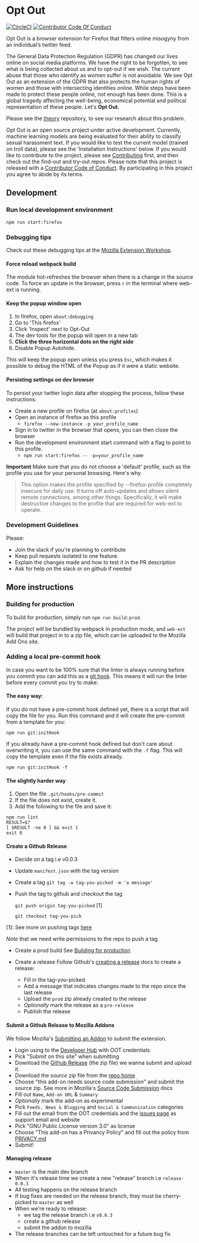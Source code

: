 # Opt Out

[![CircleCI](https://circleci.com/gh/opt-out-tools/opt-out.svg?style=svg)](https://circleci.com/gh/opt-out-tools/opt-out) [![Contributor Code Of Conduct](https://img.shields.io/badge/Code%20Of%20Conduct-v1.4%20adopted-ff69b4.svg)](CODE_OF_CONDUCT.md)

Opt Out is a browser extension for Firefox that filters online misogyny from an individual’s twitter feed.

The General Data Protection Regulation (GDPR) has changed our lives online on social media platforms. We have the right to be forgotten, to see what is being collected about us and to opt-out if we wish. The current abuse that those who identify as women suffer is not avoidable. We see Opt Out as an extension of the GDPR that also protects the human rights of women and those with intersecting identities online. While steps have been made to protect these people online, not enough has been done. This is a global tragedy affecting the well-being, economical potential and political representation of these people. Let's **Opt Out.**

Please see the [theory](https://github.com/opt-out-tools/theory-of-online-misogyny) repository, to see our research about this problem.

Opt Out is an open source project under active development. Currently, machine learning models are being evaluated for their ability to classify sexual harassment text. If you would like to test the current model (trained on troll data), please see the 'Installation Instructions' below. If you would like to contribute to the project, please see [Contributing](https://github.com/opt-out-tools/start-here/blob/master/CONTRIBUTING.md) first, and then check out the find-out and try-out repos. Please note that this project is released with a [Contributor Code of Conduct](https://github.com/malteserteresa/opt-out/blob/master/CODE_OF_CONDUCT.md). By participating in this project you agree to abide by its terms.

## Development

### Run local development environment

```
npm run start:firefox
```

### Debugging tips

Check out these debugging tips at the [Mozilla Extension Workshop](https://extensionworkshop.com/documentation/develop/debugging/).

#### Force reload webpack build

The module hot-refreshes the browser when there is a change in the source code. To force an update in the browser, press `r` in the terminal where web-ext is running.

#### Keep the popup window open

1. In firefox, open `about:debugging`
2. Go to 'This firefox'
3. Click 'Inspect' next to Opt-Out
4. The dev tools for the popup will open in a new tab
5. **Click the three horizontal dots on the right side**
6. Disable Popup Autohide.

This will keep the popup open unless you press `Esc`, which makes it possible to debug the HTML of the Popup as if it were a static website.

#### Persisting settings on dev browser

To persist your twitter login data after stopping the process, follow these instructions:

- Create a new profile on firefox (at `about:profiles`)
- Open an instance of firefox as this profile
  - `firefox --new-instance -p your_profile_name`
- Sign in to twitter in the browser that opens, you can then close the browser
- Run the development environment start command with a flag to point to this profile.
  - `npm run start:firefox -- -p=your_profile_name`

**Important** Make sure that you do not choose a 'default' profile, such as the profile you use for your personal browsing. Here's why

> This option makes the profile specified by --firefox-profile completely insecure for daily use. It turns off auto-updates and allows silent remote connections, among other things. Specifically, it will make destructive changes to the profile that are required for web-ext to operate.

### Development Guidelines

Please:

- Join the slack if you're planning to contribute
- Keep pull requests isolated to one feature.
- Explain the changes made and how to test it in the PR description
- Ask for help on the slack or on github if needed

## More instructions

### Building for production

To build for production, simply run `npm run build:prod`.

The project will be bundled by webpack in production mode, and `web-ext` will build that project in to a zip file, which can be uploaded to the Mozilla Add Ons site.

### Adding a local pre-commit hook

In case you want to be 100% sure that the linter is always running before you commit you can add this as a [git hook](https://git-scm.com/book/en/v2/Customizing-Git-Git-Hooks).
This means it will run the linter before every commit you try to make:

#### The easy way:

If you do not have a pre-commit hook defined yet, there is a script that will copy the file for you.
Run this command and it will create the pre-commit from a template for you:

```
npm run git:initHook
```

If you already have a pre-commit hook defined but don't care about overwriting it, you can use the same command with the `-f` flag.
This will copy the template even if the file exists already.

```
npm run git:initHook -f
```

#### The slightly harder way

1. Open the file `.git/hooks/pre-commit`
2. If the file does not exist, create it.
3. Add the following to the file and save it:

```
npm run lint
RESULT=$?
[ $RESULT -ne 0 ] && exit 1
exit 0
```

#### Create a Github Release

- Decide on a tag i.e v0.0.3

- Update `manifest.json` with the tag version

- Create a tag
  `git tag -a tag-you-picked -m 'a message'`

- Push the tag to github and checkout the tag
  
  `git push origin tag-you-picked` [1]
  
  `git checkout tag-you-pick`
  
  
[1]:  See more on pushing tags [here](https://help.github.com/en/github/using-git/pushing-commits-to-a-remote-repository#pushing-tags)
  
  
  _Note_ that we need write permissions to the repo to push a tag

- Create a prod build
  See [Building for production](#building-for-production)
 
- Create a release
  Follow Github's [creating a release](https://help.github.com/en/github/administering-a-repository/managing-releases-in-a-repository#creating-a-release) docs to create a release:
  
  - Fill in the tag-you-picked
  - Add a message that indicates changes made to the repo since the last release
  - Upload the `prod` zip already created to the release
  - _Optionally_ mark the release as a `pre-release`
  - Publish the release
  
#### Submit a Github Release to Mozilla Addons

We follow Mozilla's [Submitting an Addon](https://extensionworkshop.com/documentation/publish/submitting-an-add-on/) to submit the extension.

- Login using to the [Developer Hub](https://addons.mozilla.org/developers/) with OOT credentials
- Pick "Submit on this site" when submitting
- Download the [Github Release](https://github.com/opt-out-tools/opt-out/releases) (the zip file) we wanna submit and upload it.
- Download the *source* zip file from the [repo home](https://github.com/opt-out-tools/opt-out)
- Choose "this add-on needs source code submission" and submit the source zip. See more in Mozilla's [Source Code Submission](https://extensionworkshop.com/documentation/publish/source-code-submission/) docs
- Fill out `Name`, `Add-on URL` & `Summary`
- _Optionally_ mark the add-on as experimental
- Pick `Feeds, News & Blogging` and `Social & Communication` categories
- Fill out the email from the OOT credentials and the [issues page](https://github.com/opt-out-tools/opt-out/issues) as support email and website
- Pick "GNU Public License version 3.0" as license
- Choose "This add-on has a Privancy Policy" and fill out the policy from [PRIVACY.md](https://github.com/opt-out-tools/opt-out/blob/master/PRIVACY.md)
- Submit!
  
#### Managing release

- `master` is the main dev branch
- When it's release time we create a new "release" branch i.e `release-0.0.3`
- All testing happens on the release branch
- If bug fixes are needed on the release branch, they must be cherry-picked to `master` as well
- When we're ready to release:
  - we tag the release branch i.e `v0.0.3`
  - create a github release
  - submit the addon to mozilla
- The release branches can be left untouched for a future bug fix
  
  
  
